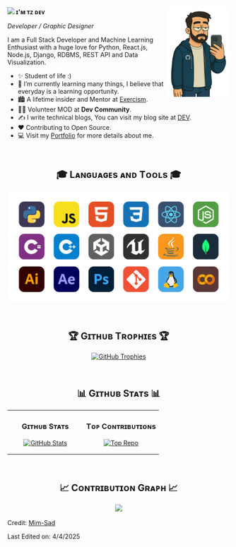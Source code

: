   <!--Banner-->
<!-- <p><img src="https://github.com/Mim-Sad/Mim-Sad/blob/main/banner.png" alt="Mim-Sad Banner Image"></p> -->
<!--Night Owl image-->
<div>
  <img align="right" width="28%" src="https://github.com/Mim-Sad/Mim-Sad/blob/main/me-asf-min.png?raw=true">
</div>
<!--Header Name-->
<b id="imtzdev"><img src="https://emojis.slackmojis.com/emojis/images/1643514596/5999/meow_party.gif?1643514596" width="25"> ɪ'ᴍ ᴛᴢ ᴅᴇᴠ</b>
<p><em>Developer / Graphic Designer</em>
<br></p>
<!--Start Intro-->               
<p align="left">I am a Full Stack Developer and Machine Learning Enthusiast with a huge love for Python, React.js, Node.js, Django, RDBMS, REST API and Data Visualization. </p>
<ul>
<li>✨ Student of life :)</li>
<li>🌱 I’m currently learning many things, I believe that everyday is a learning opportunity.</li>
<li>🏙 A lifetime insider and Mentor at <a href="https://exercism.org/profiles/Mim-Sad">Exercism</a>.</li>
<li>💁‍♂️ Volunteer MOD at <strong>Dev Community</strong>.</li>
<li>✍ I write technical blogs, You can visit my blog site at <a href="https://dev.to/dev_kiran">DEV</a>.</li>
<li>❤ Contributing to Open Source.</li>
<li>💻 Visit my <a href="https://Mim-Sad.github.io">Portfolio</a> for more details about me.</li>
</ul>
<!--End Intro-->
<!--Profile Count Badge-->
<!-- <p align="left">
  <img src="https://komarev.com/ghpvc/?username=Mim-Sad&amp;label=Profile views&amp;color=770677&amp;style=for-the-badge&amp;logo=star" alt="Mim-Sad" style="padding-right:20px;">
</p> -->
<!-- <hr> -->
<br>
<!--Languages and Tools Section-->       
<h2 align="center">🎓 Lᴀɴɢᴜᴀɢᴇs ᴀɴᴅ Tᴏᴏʟs 🎓</h2> 
<p align="center">
<img width="500px" src="https://github.com/Mim-Sad/Mim-Sad/blob/main/techs.png?raw=true">
</p>
<br>
<!--Trophies Section-->   
<h2 align="center">🏆 Gɪᴛʜᴜʙ Tʀᴏᴘʜɪᴇs 🏆</h2>
<p align="center">
  <a href="https://github.com/Mim-Sad/github-profile-trophy">
    <img src="https://github-profile-trophy.vercel.app/?username=Mim-Sad&amp;row=2&amp;column=6&amp;margin-w=20&amp;margin-h=20" alt="GitHub Trophies">
  </a>
</p>
<br>
<!--Github stats Table--> 
<h2 align="center">📊 Gɪᴛʜᴜʙ Sᴛᴀᴛs 📊</h2>
<table width="100%">
  <tbody><tr>
    <td width="50%">
      <h3 align="center"><strong>Gɪᴛʜᴜʙ Sᴛᴀᴛs</strong></h3>
      <p align="center">
        <a href="https://github.com/Mim-Sad">
          <img align="center" src="https://github-readme-stats.vercel.app/api?username=Mim-Sad&amp;count_private=true&amp;show_icons=true&amp;theme=nightowl" alt="GitHub Stats">
        </a>
      </p>
    </td>
    <td width="50%">
      <h3 align="center"><strong>Tᴏᴘ Cᴏɴᴛʀɪʙᴜᴛɪᴏɴs</strong></h3>
      <p align="center">
        <a href="https://github.com/Mim-Sad">
          <img align="center" src="https://github-contributor-stats.vercel.app/api?username=Mim-Sad&amp;limit=3&amp;theme=nightowl&amp;show_owner=true&amp;combine_all_yearly_contributions=true" alt="Top Repo">
        </a>
      </p>
    </td>
</tbody></table>
<br>
<!--Contribution Graph-->
<h2 align="center">📈 Cᴏɴᴛʀɪʙᴜᴛɪᴏɴ Gʀᴀᴘʜ 📈</h2>
<div align="center">
    <img src="https://github-readme-activity-graph.vercel.app/graph?username=Mim-Sad&amp;bg_color=011627&amp;color=79d3c3&amp;line=c792ea&amp;point=ffeb95&amp;area=true&amp;hide_border=false" border-radius="15">
</div>
<!-- <hr> -->
<!--Dynamic Quote card updated everyday at 12 PM--> 
<!-- <h2 align="center">🌟 Tʜᴏᴜɢʜᴛ ᴏғ ᴛʜᴇ Dᴀʏ 🌟</h2> -->
<!--STARTS_HERE_QUOTE_CARD-->
<!-- <p align="center">
    <img src="https://readme-daily-quotes.vercel.app/api?author=Yanni&amp;quote=Music is like creating an emotional painting. The sounds are the colors.&amp;theme=dark&amp;bg_color=011627&amp;author_color=ffeb95">
</p> -->
<!--ENDS_HERE_QUOTE_CARD-->
<!--Contact Section--> 
<!-- <h2 align="center">🤝 Cᴏɴɴᴇᴄᴛ Wɪᴛʜ Mᴇ 🤝 </h2>
<div align="center">
 <a href="https://www.linkedin.com/in/kiran-a-n/" target="_blank">
<img src="https://img.shields.io/badge/linkedin-#1E77B5.svg?&amp;style=for-the-badge&amp;logo=linkedin&amp;logoColor=white" alt="linkedin" style="margin-bottom: 5px;">
</a>
<a href="mailto:kirannaragund197@gmail.com" target="_blank">
<img src="https://img.shields.io/badge/Gmail-D14836?style=for-the-badge&amp;logo=gmail&amp;logoColor=white" alt="kirannaragund197@gmail.com" mail="" style="margin-bottom: 5px;">
</a>
<a href="https://www.instagram.com/kiran_a_n" target="_blank">
<img src="https://img.shields.io/badge/Instagram-E4405F?style=for-the-badge&amp;logo=instagram&amp;logoColor=white" alt="kiran_a_n" instagram="" style="margin-bottom: 5px;">
</a>
<a href="https://twitter.com/kiran__a__n" target="_blank">
<img src="https://img.shields.io/badge/Twitter-1DA1F2?style=for-the-badge&amp;logo=twitter&amp;logoColor=white" alt="kiran__a__n Twitter" style="margin-bottom: 5px;">
</a>
</div> -->
<!--Footer--> 
<!-- <p align="center">
  <img src="https://capsule-render.vercel.app/api?type=waving&amp;color=gradient&amp;height=65&amp;section=footer">
</p> -->
<!-- <hr> -->
<p>Credit: <a href="https://github.com/Mim-Sad">Mim-Sad</a></p>
<p>Last Edited on: 4/4/2025</p>
